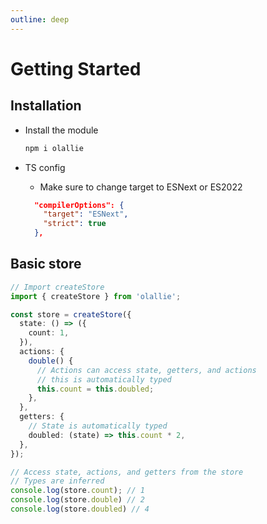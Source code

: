 ```yaml
---
outline: deep
---
```

# Getting Started

## Installation
- Install the module

  ```bash
  npm i olallie
  ```
- TS config
  - Make sure to change target to ESNext or ES2022

  ```json
    "compilerOptions": {
      "target": "ESNext",
      "strict": true
    },
  ```

## Basic store

```ts
// Import createStore
import { createStore } from 'olallie';

const store = createStore({
  state: () => ({
    count: 1,
  }),
  actions: {
    double() {
      // Actions can access state, getters, and actions
      // this is automatically typed
      this.count = this.doubled;
    },
  },
  getters: {
    // State is automatically typed
    doubled: (state) => this.count * 2,
  },
});

// Access state, actions, and getters from the store
// Types are inferred
console.log(store.count); // 1
console.log(store.double) // 2
console.log(store.doubled) // 4
```
